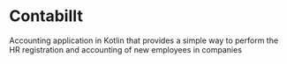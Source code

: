 # ContabilIt
Accounting application in Kotlin that provides a simple way to perform the
HR registration and accounting of new employees in companies
